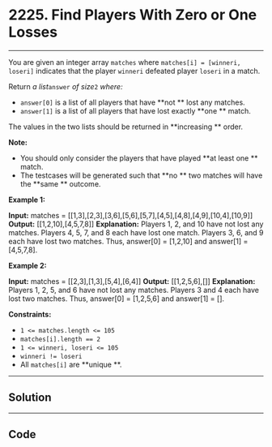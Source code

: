 # 2225. Find Players With Zero or One Losses

---

You are given an integer array `matches` where `matches[i] = [winneri, loseri]` indicates that the player `winneri` defeated player `loseri` in a match.

Return _a list_`answer` _of size_`2` _where:_

  * `answer[0]` is a list of all players that have **not ** lost any matches.
  * `answer[1]` is a list of all players that have lost exactly **one ** match.



The values in the two lists should be returned in **increasing ** order.

**Note:**

  * You should only consider the players that have played **at least one ** match.
  * The testcases will be generated such that **no ** two matches will have the **same ** outcome.



 

**Example 1:**


**Input:** matches = [[1,3],[2,3],[3,6],[5,6],[5,7],[4,5],[4,8],[4,9],[10,4],[10,9]]
**Output:** [[1,2,10],[4,5,7,8]]
**Explanation:**
Players 1, 2, and 10 have not lost any matches.
Players 4, 5, 7, and 8 each have lost one match.
Players 3, 6, and 9 each have lost two matches.
Thus, answer[0] = [1,2,10] and answer[1] = [4,5,7,8].


**Example 2:**


**Input:** matches = [[2,3],[1,3],[5,4],[6,4]]
**Output:** [[1,2,5,6],[]]
**Explanation:**
Players 1, 2, 5, and 6 have not lost any matches.
Players 3 and 4 each have lost two matches.
Thus, answer[0] = [1,2,5,6] and answer[1] = [].


 

**Constraints:**

  * `1 <= matches.length <= 105`
  * `matches[i].length == 2`
  * `1 <= winneri, loseri <= 105`
  * `winneri != loseri`
  * All `matches[i]` are **unique **.

---

## Solution



---

## Code
```python


```